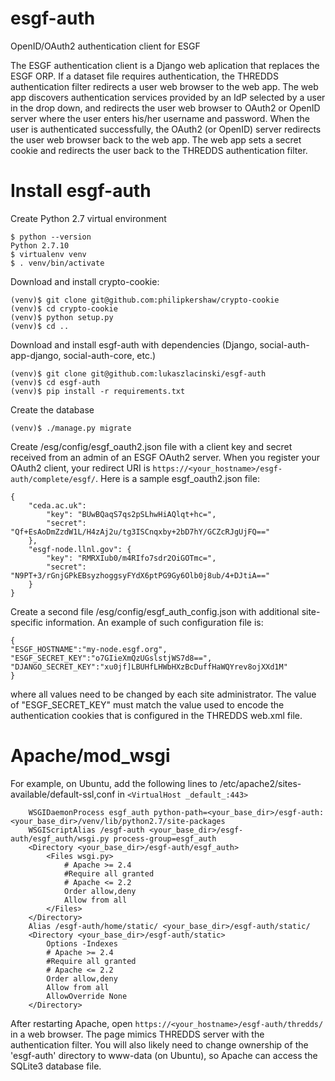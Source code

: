 # esgf-auth
OpenID/OAuth2 authentication client for ESGF

The ESGF authentication client is a Django web aplication that replaces the 
ESGF ORP. If a dataset file requires authentication, the THREDDS 
authentication filter redirects a user web browser to the web app. The web
app discovers authentication services provided by an IdP selected by a user
in the drop down, and redirects the user web browser to OAuth2 or OpenID
server where the user enters his/her username and password. When the user 
is authenticated successfully, the OAuth2 (or OpenID) server redirects the 
user web browser back to the web app. The web app sets a secret cookie and
redirects the user back to the THREDDS authentication filter.

# Install esgf-auth

Create Python 2.7 virtual environment
```
$ python --version 
Python 2.7.10
$ virtualenv venv
$ . venv/bin/activate
```
Download and install crypto-cookie:
```
(venv)$ git clone git@github.com:philipkershaw/crypto-cookie
(venv)$ cd crypto-cookie
(venv)$ python setup.py
(venv)$ cd ..
```
Download and install esgf-auth with dependencies (Django, 
social-auth-app-django, social-auth-core, etc.)
```
(venv)$ git clone git@github.com:lukaszlacinski/esgf-auth
(venv)$ cd esgf-auth
(venv)$ pip install -r requirements.txt
```
Create the database
```
(venv)$ ./manage.py migrate
```
Create /esg/config/esgf_oauth2.json file with a client key and secret 
received from an admin of an ESGF OAuth2 server. When you register your 
OAuth2 client, your redirect URI is 
`https://<your_hostname>/esgf-auth/complete/esgf/`. Here is a sample
esgf_oauth2.json file:
```
{
    "ceda.ac.uk":
        "key": "BUwBQaqS7qs2pSLhwHiAQlqt+hc=",
        "secret": "Qf+EsAoDmZzdW1L/H4zAj2u/tg3ISCnqxby+2bD7hY/GCZcRJgUjFQ=="
    },
    "esgf-node.llnl.gov": {
        "key": "RMRXIub0/m4RIfo7sdr2OiGOTmc=",
        "secret": "N9PT+3/rGnjGPkEBsyzhoggsyFYdX6ptPG9Gy6Olb0j8ub/4+DJtiA=="
    }
}
```

Create a second file /esg/config/esgf_auth_config.json with additional site-specific information. An example of such configuration file is:
```
{
"ESGF_HOSTNAME":"my-node.esgf.org",
"ESGF_SECRET_KEY":"o7GIieXmQzUGslstjWS7d8==",
"DJANGO_SECRET_KEY":"xu0jf]LBUHfLHWbHXzBcDuffHaWQYrev8ojXXd1M"
}
```
where all values need to be changed by each site administrator. The value of "ESGF_SECRET_KEY" must match the value used to encode the authentication cookies that is configured in the THREDDS web.xml file.


# Apache/mod_wsgi

For example, on Ubuntu, add the following lines to 
/etc/apache2/sites-available/default-ssl,conf in 
`<VirtualHost _default_:443>`

```
    WSGIDaemonProcess esgf_auth python-path=<your_base_dir>/esgf-auth:<your_base_dir>/venv/lib/python2.7/site-packages
    WSGIScriptAlias /esgf-auth <your_base_dir>/esgf-auth/esgf_auth/wsgi.py process-group=esgf_auth
    <Directory <your_base_dir>/esgf-auth/esgf_auth>
        <Files wsgi.py>
            # Apache >= 2.4
            #Require all granted
            # Apache <= 2.2
            Order allow,deny
            Allow from all
        </Files>
    </Directory>
    Alias /esgf-auth/home/static/ <your_base_dir>/esgf-auth/static/
    <Directory <your_base_dir>/esgf-auth/static>
        Options -Indexes
        # Apache >= 2.4
        #Require all granted
        # Apache <= 2.2
        Order allow,deny
        Allow from all
        AllowOverride None
    </Directory>
```
After restarting Apache, open `https://<your_hostname>/esgf-auth/thredds/` 
in a web browser. The page mimics THREDDS server with the authentication 
filter. You will also likely need to change ownership of the 'esgf-auth' directory to 
www-data (on Ubuntu), so Apache can access the SQLite3 database file.
